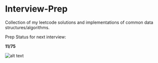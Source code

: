# Interview-Prep
Collection of my leetcode solutions and implementations of common data structures/algorithms.

Prep Status for next interview: 

**11/75**

![alt text](http://progressed.io/bar/14 "14 Percent") 
